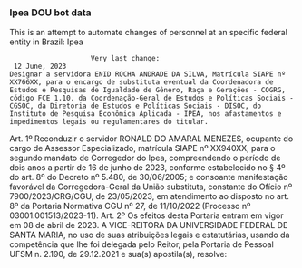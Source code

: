  ### Ipea DOU bot data
 This is an attempt to automate changes of personnel at an specific federal entity in Brazil: Ipea
 
                        Very last change: 
 	 12 June, 2023
	Designar a servidora ENID ROCHA ANDRADE DA SILVA, Matrícula SIAPE nº XX766XX, para o encargo de substituta eventual da Coordenadora de Estudos e Pesquisas de Igualdade de Gênero, Raça e Gerações - COGRG, código FCE 1.10, da Coordenação-Geral de Estudos e Políticas Sociais - CGSOC, da Diretoria de Estudos e Políticas Sociais - DISOC, do Instituto de Pesquisa Econômica Aplicada - IPEA, nos afastamentos e impedimentos legais ou regulamentares do titular.
Art. 1º Reconduzir o servidor RONALD DO AMARAL MENEZES, ocupante do cargo de Assessor Especializado, matrícula SIAPE nº XX940XX, para o segundo mandato de Corregedor do Ipea, compreendendo o período de dois anos a partir de 16 de junho de 2023, conforme estabelecido no § 4º do art. 8º do Decreto nº 5.480, de 30/06/2005; e consoante manifestação favorável da Corregedora-Geral da União substituta, constante do Ofício nº 7900/2023/CRG/CGU, de 23/05/2023, em atendimento ao disposto no art. 8º da Portaria Normativa CGU nº 27, de 11/10/2022 (Processo nº 03001.001513/2023-11).
Art. 2º Os efeitos desta Portaria entram em vigor em 08 de abril de 2023.
A VICE-REITORA DA UNIVERSIDADE FEDERAL DE SANTA MARIA, no uso de suas atribuições legais e estatutárias, usando da competência que lhe foi delegada pelo Reitor, pela Portaria de Pessoal UFSM n. 2.190, de 29.12.2021 e sua(s) apostila(s), resolve:
